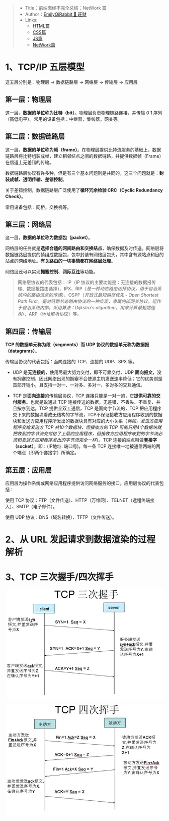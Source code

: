 > * Title：前端面经不完全总结：NetWork 篇
> * Author：[EmilyQiRabbit 🙋 旺财](https://github.com/EmilyQiRabbit)
> * Links:
>      * [HTML篇](https://github.com/EmilyQiRabbit/CodingRepository/blob/master/InterviewSummery/html.md)
>      * [CSS篇](https://github.com/EmilyQiRabbit/CodingRepository/blob/master/InterviewSummery/css.md)
>      * [JS篇](https://github.com/EmilyQiRabbit/CodingRepository/blob/master/InterviewSummery/js.md)
>      * [NetWork篇](https://github.com/EmilyQiRabbit/CodingRepository/blob/master/InterviewSummery/network.md)

# 1、TCP/IP 五层模型

这五层分别是：物理层 -> 数据链路层 -> 网络层 -> 传输层 -> 应用层

## 第一层：物理层

这一层，**数据的单位称为比特（bit）**。物理层负责物理链路连接，并传输 0 1 序列（高低电平）。常用的设备包括：中继器，集线器，网关等。

## 第二层：数据链路层

这一层，**数据的单位称为帧（frame）**。在物理层提供比特流服务的基础上，数据链路层将比特组装成帧，建立相邻结点之间的数据链路，并提供数据帧（Frame）在信道上无差错的传输。

数据链路层协议有许多种，但是有三个基本问题则是共同的，这三个问题就是：**封装成帧、透明传输、差错控制**。

关于差错控制，数据链路层广泛使用了**循环冗余检验 CRC（Cyclic Redundancy Check）**。

常用设备包括：网桥，交换机等。

## 第三层：网络层

这一层，**数据的单位称为数据包（packet）**。

网络层的任务就是**选择合适的网间路由和交换结点**，确保数据及时传送。网络层将数据链路层提供的帧组成数据包，包中封装有网络层包头，其中含有源站点和目的站点的网络地址。**有关路由的一切事情都在网络层处理**。

网络层还可以实现**拥塞控制**、**网际互连**等功能。

> 网络层协议的代表包括：
> IP（IP 协议的主要功能是：无连接的数据报传输、数据报路由选择）、IPX、RIP（*是一种动态路由选择协议，用于自治系统内的路由信息的传递*）、OSPF（*开放式最短路径优先 - Open Shortest Path First，是对链路状态路由协议的一种实现，隶属内部网关协议，运作于自治系统内部。采用算法：Dijkstra's algorithm，用来计算最短路径树*）、ARP（地址解析协议）等。

## 第四层：传输层

**TCP 的数据单元称为段（segments）而 UDP 协议的数据单元称为数据报（datagrams）**。

传输层协议的代表包括：面向连接的 TCP、连接的 UDP、SPX 等。

* UDP 是**无连接的**，使用尽最大努力交付，即不可靠交付，UDP **面向报文**，没有拥塞控制，因此网络出现的拥塞不会使源主机发送速率降低；它的优势则是首部开销小，且支持一对一、一对多、多对一、多对多的交互通信。

* TCP 是**面向连接**的传输层协议，TCP 连接只能是一对一的，它**提供可靠的交付服务**。也就是说通过 TCP 连接传送的数据，无差错、不丢失、不重复、并且按序到达。TCP 提供全双工通信，TCP 是面向字节流的，TCP 把应用程序交下来的数据块看成无结构的字节流，TCP不保证接收方应用程序收到的数据块和发送方应用程序所发出的数据块具有对应的大小关系（*例如，发送方应用程序交给发送方 TCP 共10个数据块，但接收方的 TCP 可能只用4个数据块就把收到的字节流交付给了上层的应用程序，但接收方应用程序收到的字节流必须和发送方应用程序发出的字节流完全一样*）。TCP 连接的端点叫做**套接字（socket）**，即：(IP地址: 端口号)，每一条 TCP 连接唯一地被通信两端的两个端点（即两个套接字）所确定。

## 第五层：应用层

应用层为操作系统或网络应用程序提供访问网络服务的接口。应用层协议的代表包括：

使用 TCP 协议：FTP（文件传送）、HTTP（万维网）、TELNET（远程终端接入）、SMTP（电子邮件）。

使用 UDP 协议：DNS（域名转换）、TFTP（文件传送）。

# 2、从 URL 发起请求到数据渲染的过程解析



# 3、TCP 三次握手/四次挥手

![3](../imgs/3.png)

![4](../imgs/4.png)

